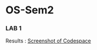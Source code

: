 # OS-Sem2

### LAB 1

Results : [Screenshot of Codespace](https://github.com/C22410612/OS-Sem2/blob/main/Lab_1/Lab_!.png)